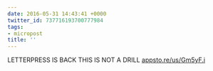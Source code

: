 ```yaml
---
date: 2016-05-31 14:43:41 +0000
twitter_id: 737716193700777984
tags:
- micropost
title: ''
---
```


LETTERPRESS IS BACK THIS IS NOT A DRILL [appsto.re/us/Gm5yF.i](https://appsto.re/us/Gm5yF.i)
